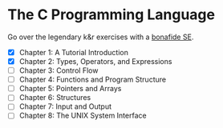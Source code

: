 # The C Programming Language
Go over the legendary k&amp;r exercises with a [bonafide SE].

- [x] Chapter 1: A Tutorial Introduction
- [x] Chapter 2: Types, Operators, and Expressions
- [ ] Chapter 3: Control Flow
- [ ] Chapter 4: Functions and Program Structure
- [ ] Chapter 5: Pointers and Arrays
- [ ] Chapter 6: Structures
- [ ] Chapter 7: Input and Output
- [ ] Chapter 8: The UNIX System Interface

[bonafide SE]:https://www.youtube.com/watch?v=L67uzG95Bws
